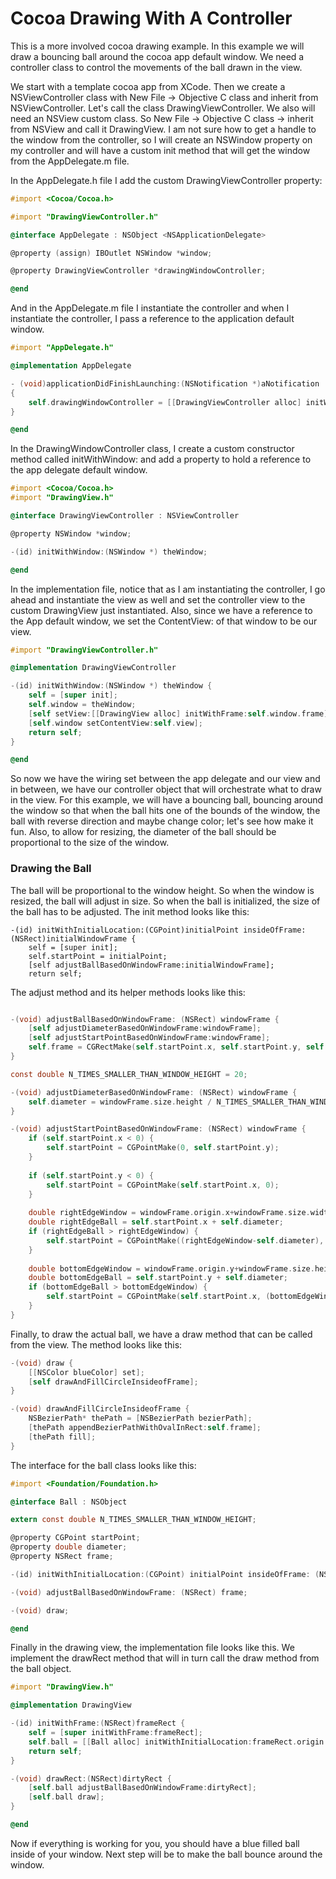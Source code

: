 Cocoa Drawing With A Controller
===============================

This is a more involved cocoa drawing example.  In this example we will draw a bouncing ball around the cocoa app default 
window. We need a controller class to control the movements of the ball drawn in the view.

We start with a template cocoa app from XCode. Then we create a NSViewController class with New File -> Objective C class 
and inherit from NSViewController. Let's call the class DrawingViewController. We also will need an NSView custom class.
So New File -> Objective C class -> inherit from NSView and call it DrawingView.  I am not sure how to get a handle to the
window from the controller, so I will create an NSWindow property on my controller and will have a custom init method that
will get the window from the AppDelegate.m file.

In the AppDelegate.h file I add the custom DrawingViewController property:

``` objective-c
#import <Cocoa/Cocoa.h>

#import "DrawingViewController.h"

@interface AppDelegate : NSObject <NSApplicationDelegate>

@property (assign) IBOutlet NSWindow *window;

@property DrawingViewController *drawingWindowController;

@end
```

And in the AppDelegate.m file I instantiate the controller and when I instantiate the controller, I pass a reference to the application default window.

``` objective-c
#import "AppDelegate.h"

@implementation AppDelegate

- (void)applicationDidFinishLaunching:(NSNotification *)aNotification
{
    self.drawingWindowController = [[DrawingViewController alloc] initWithWindow:self.window];
}

@end
```

In the DrawingWindowController class, I create a custom constructor method called initWithWindow: and add a property to hold a reference to the app delegate default
window.


``` objective-c
#import <Cocoa/Cocoa.h>
#import "DrawingView.h"

@interface DrawingViewController : NSViewController

@property NSWindow *window;

-(id) initWithWindow:(NSWindow *) theWindow;

@end
```

In the implementation file, notice that as I am instantiating the controller, I go ahead and instantiate the view as well and 
set the controller view to the custom DrawingView just instantiated. Also, since we have a reference to the App default window, 
we set the ContentView: of that window to be our view.

``` objective-c
#import "DrawingViewController.h"

@implementation DrawingViewController

-(id) initWithWindow:(NSWindow *) theWindow {
    self = [super init];
    self.window = theWindow;
    [self setView:[[DrawingView alloc] initWithFrame:self.window.frame]];
    [self.window setContentView:self.view];
    return self;
}

@end
```

So now we have the wiring set between the app delegate and our view and in between, we have our controller object that will
orchestrate what to draw in the view. For this example, we will have a bouncing ball, bouncing around the window so that
when the ball hits one of the bounds of the window, the ball with reverse direction and maybe change color; let's see how
make it fun. Also, to allow for resizing, the diameter of the ball should be proportional to the size of the window.


### Drawing the Ball

The ball will be proportional to the window height. So when the window is resized, the ball will adjust in size. So when
the ball is initialized, the size of the ball has to be adjusted. The init method looks like this:

``` objectic-c
-(id) initWithInitialLocation:(CGPoint)initialPoint insideOfFrame:(NSRect)initialWindowFrame {
    self = [super init];
    self.startPoint = initialPoint;
    [self adjustBallBasedOnWindowFrame:initialWindowFrame];
    return self;
```

The adjust method and its helper methods looks like this:

``` objective-c

-(void) adjustBallBasedOnWindowFrame: (NSRect) windowFrame {
    [self adjustDiameterBasedOnWindowFrame:windowFrame];
    [self adjustStartPointBasedOnWindowFrame:windowFrame];
    self.frame = CGRectMake(self.startPoint.x, self.startPoint.y, self.diameter, self.diameter);
}

const double N_TIMES_SMALLER_THAN_WINDOW_HEIGHT = 20;

-(void) adjustDiameterBasedOnWindowFrame: (NSRect) windowFrame {
    self.diameter = windowFrame.size.height / N_TIMES_SMALLER_THAN_WINDOW_HEIGHT;
}

-(void) adjustStartPointBasedOnWindowFrame: (NSRect) windowFrame {
    if (self.startPoint.x < 0) {
        self.startPoint = CGPointMake(0, self.startPoint.y);
    }
    
    if (self.startPoint.y < 0) {
        self.startPoint = CGPointMake(self.startPoint.x, 0);
    }
    
    double rightEdgeWindow = windowFrame.origin.x+windowFrame.size.width;
    double rightEdgeBall = self.startPoint.x + self.diameter;
    if (rightEdgeBall > rightEdgeWindow) {
        self.startPoint = CGPointMake((rightEdgeWindow-self.diameter), self.startPoint.y);
    }
    
    double bottomEdgeWindow = windowFrame.origin.y+windowFrame.size.height;
    double bottomEdgeBall = self.startPoint.y + self.diameter;
    if (bottomEdgeBall > bottomEdgeWindow) {
        self.startPoint = CGPointMake(self.startPoint.x, (bottomEdgeWindow-self.diameter));
    }
}
```

Finally, to draw the actual ball, we have a draw method that can be called from the view. The method looks like this:

``` objective-c
-(void) draw {
    [[NSColor blueColor] set];
    [self drawAndFillCircleInsideofFrame];
}

-(void) drawAndFillCircleInsideofFrame {
    NSBezierPath* thePath = [NSBezierPath bezierPath];
    [thePath appendBezierPathWithOvalInRect:self.frame];
    [thePath fill];
}
```

The interface for the ball class looks like this:

``` objective-c
#import <Foundation/Foundation.h>

@interface Ball : NSObject

extern const double N_TIMES_SMALLER_THAN_WINDOW_HEIGHT;

@property CGPoint startPoint;
@property double diameter;
@property NSRect frame;

-(id) initWithInitialLocation:(CGPoint) initialPoint insideOfFrame: (NSRect) initialWindowFrame;

-(void) adjustBallBasedOnWindowFrame: (NSRect) frame;

-(void) draw;

@end
```

Finally in the drawing view, the implementation file looks like this. We implement the drawRect method that will in turn
call the draw method from the ball object.

``` objective-c
#import "DrawingView.h"

@implementation DrawingView

-(id) initWithFrame:(NSRect)frameRect {
    self = [super initWithFrame:frameRect];
    self.ball = [[Ball alloc] initWithInitialLocation:frameRect.origin insideOfFrame:frameRect];
    return self;
}

-(void) drawRect:(NSRect)dirtyRect {
    [self.ball adjustBallBasedOnWindowFrame:dirtyRect];
    [self.ball draw];
}

@end
```

Now if everything is working for you, you should have a blue filled ball inside of your window. Next step will
be to make the ball bounce around the window.

